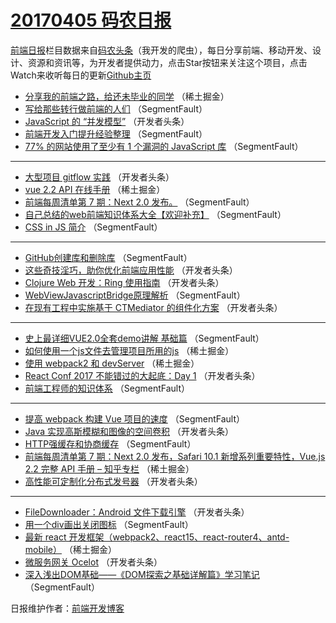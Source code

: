 # [20170405 码农日报](05.md)

[前端日报](http://caibaojian.com/c/news)栏目数据来自[码农头条](http://hao.caibaojian.com/)（我开发的爬虫），每日分享前端、移动开发、设计、资源和资讯等，为开发者提供动力，点击Star按钮来关注这个项目，点击Watch来收听每日的更新[Github主页](https://github.com/kujian/frontendDaily)
* [分享我的前端之路，给还未毕业的同学](http://hao.caibaojian.com/33293.html) （稀土掘金）
* [写给那些转行做前端的人们](http://hao.caibaojian.com/33328.html) （SegmentFault）
* [JavaScript 的 “并发模型”](http://hao.caibaojian.com/33373.html) （开发者头条）
* [前端开发入门提升经验整理](http://hao.caibaojian.com/33329.html) （SegmentFault）
* [77% 的网站使用了至少有 1 个漏洞的 JavaScript 库](http://hao.caibaojian.com/33346.html) （SegmentFault）

***
* [大型项目 gitflow 实践](http://hao.caibaojian.com/33369.html) （开发者头条）
* [vue 2.2 API 在线手册](http://hao.caibaojian.com/33302.html) （稀土掘金）
* [前端每周清单第 7 期：Next 2.0 发布。](http://hao.caibaojian.com/33322.html) （SegmentFault）
* [自己总结的web前端知识体系大全【欢迎补充】](http://hao.caibaojian.com/33326.html) （SegmentFault）
* [CSS in JS 简介](http://hao.caibaojian.com/33331.html) （SegmentFault）

***
* [GitHub创建库和删除库](http://hao.caibaojian.com/33353.html) （SegmentFault）
* [这些奇技淫巧，助你优化前端应用性能](http://hao.caibaojian.com/33365.html) （开发者头条）
* [Clojure Web 开发：Ring 使用指南](http://hao.caibaojian.com/33376.html) （开发者头条）
* [WebViewJavascriptBridge原理解析](http://hao.caibaojian.com/33345.html) （SegmentFault）
* [在现有工程中实施基于 CTMediator 的组件化方案](http://hao.caibaojian.com/33377.html) （开发者头条）

***
* [史上最详细VUE2.0全套demo讲解 基础篇](http://hao.caibaojian.com/33330.html) （SegmentFault）
* [如何使用一个js文件去管理项目所用的js](http://hao.caibaojian.com/33308.html) （稀土掘金）
* [使用 webpack2 和 devServer](http://hao.caibaojian.com/33309.html) （稀土掘金）
* [React Conf 2017 不能错过的大起底：Day 1](http://hao.caibaojian.com/33371.html) （开发者头条）
* [前端工程师的知识体系](http://hao.caibaojian.com/33324.html) （SegmentFault）

***
* [提高 webpack 构建 Vue 项目的速度](http://hao.caibaojian.com/33332.html) （SegmentFault）
* [Java 实现高斯模糊和图像的空间卷积](http://hao.caibaojian.com/33372.html) （开发者头条）
* [HTTP强缓存和协商缓存](http://hao.caibaojian.com/33350.html) （SegmentFault）
* [前端每周清单第 7 期：Next 2.0 发布，Safari 10.1 新增系列重要特性，Vue.js 2.2 完整 API 手册 &#8211; 知乎专栏](http://hao.caibaojian.com/33295.html) （稀土掘金）
* [高性能可定制化分布式发号器](http://hao.caibaojian.com/33374.html) （开发者头条）

***
* [FileDownloader：Android 文件下载引擎](http://hao.caibaojian.com/33375.html) （开发者头条）
* [用一个div画出关闭图标](http://hao.caibaojian.com/33355.html) （SegmentFault）
* [最新 react 开发框架（webpack2、react15、react-router4、antd-mobile）](http://hao.caibaojian.com/33301.html) （稀土掘金）
* [微服务网关 Ocelot](http://hao.caibaojian.com/33370.html) （开发者头条）
* [深入浅出DOM基础——《DOM探索之基础详解篇》学习笔记](http://hao.caibaojian.com/33333.html) （SegmentFault）

日报维护作者：[前端开发博客](http://caibaojian.com/) 